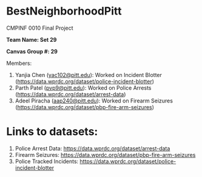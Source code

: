 # BestNeighborhoodPitt
CMPINF 0010 Final Project

**Team Name: Set 29**

**Canvas Group #: 29**

Members: 
1. Yanjia Chen (yac102@pitt.edu): Worked on Incident Blotter (https://data.wprdc.org/dataset/police-incident-blotter)
3. Parth Patel (pvp9@pitt.edu): Worked on Police Arrests (https://data.wprdc.org/dataset/arrest-data)
4. Adeel Piracha (aap240@pitt.edu): Worked on Firearm Seizures (https://data.wprdc.org/dataset/pbp-fire-arm-seizures)

# Links to datasets:
1. Police Arrest Data: https://data.wprdc.org/dataset/arrest-data
2. Firearm Seizures: https://data.wprdc.org/dataset/pbp-fire-arm-seizures
3. Police Tracked Incidents: https://data.wprdc.org/dataset/police-incident-blotter




   
